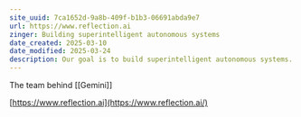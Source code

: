 ```yaml
---
site_uuid: 7ca1652d-9a8b-409f-b1b3-06691abda9e7
url: https://www.reflection.ai
zinger: Building superintelligent autonomous systems
date_created: 2025-03-10
date_modified: 2025-03-24
description: Our goal is to build superintelligent autonomous systems. We believe that solving autonomous coding is the root node problem that will enable superintelligence more broadly. If you build a superintelligent autonomous coding system, all other verticals of computer-based work will follow.
---
```

The team behind [[Gemini]]

[https://www.reflection.ai](https://www.reflection.ai/)